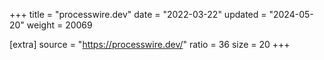 +++
title = "processwire.dev"
date = "2022-03-22"
updated = "2024-05-20"
weight = 20069

[extra]
source = "https://processwire.dev/"
ratio = 36
size = 20
+++
